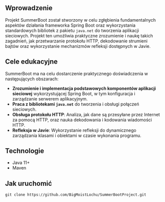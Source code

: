 ## Wprowadzenie
Projekt SummerBoot został stworzony w celu zgłębienia fundamentalnych aspektów działania frameworka Spring Boot oraz wykorzystania standardowych bibliotek z pakietu `java.net` do tworzenia aplikacji sieciowych. Projekt ten umożliwia praktyczne zrozumienie i naukę takich zagadnień, jak przetwarzanie protokołu HTTP, dekodowanie strumieni bajtów oraz wykorzystanie mechanizmów refleksji dostępnych w Javie.

## Cele edukacyjne
SummerBoot ma na celu dostarczenie praktycznego doświadczenia w następujących obszarach:
- **Zrozumienie i implementacja podstawowych komponentów aplikacji sieciowej** wykorzystującej Spring Boot, w tym konfiguracja i zarządzanie serwerem aplikacyjnym.
- **Praca z bibliotekami `java.net`** do tworzenia i obsługi połączeń sieciowych.
- **Obsługa protokołu HTTP**: Analiza, jak dane są przesyłane przez Internet za pomocą HTTP, oraz nauka dekodowania i kodowania wiadomości HTTP.
- **Refleksja w Javie**: Wykorzystanie refleksji do dynamicznego zarządzania klasami i obiektami w czasie wykonania programu.

## Technologie

* Java 11+
* Maven

## Jak uruchomić
`git clone https://github.com/BigMoistLochu/SummerBootProject.git`
